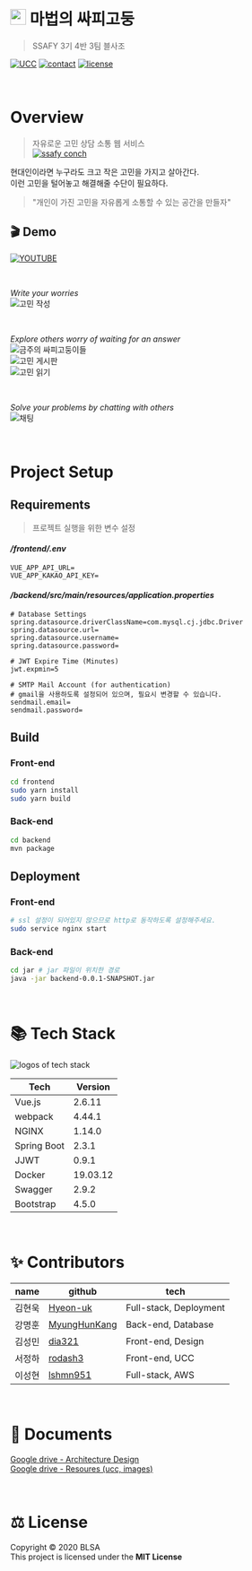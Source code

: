 # <img src="images/logo/conch.png" width="28"> 마법의 싸피고둥  
> SSAFY 3기 4반 3팀 블사조  

[![UCC](https://img.shields.io/badge/ucc-youtube-red)](https://www.youtube.com/watch?v=yQqSDPEUsyQ)
[![contact](https://img.shields.io/badge/contact-us-blue)](mailto:ssafy.conch@gmail.com)
[![license](https://img.shields.io/badge/license-MIT-green)](https://lab.ssafy.com/s03-webmobile1-sub3/s03p13a403/blob/master/LICENSE)

<br>

# Overview
> 자유로운 고민 상담 소통 웹 서비스  
> [![ssafy conch](https://drive.google.com/uc?id=1IXr3MyI9IYPse1iPQdtyqJ7bAj36jLb7)](http://i3a403.p.ssafy.io/)

<!-- [i3a403.p.ssafy.io](http://i3a403.p.ssafy.io/) -->

현대인이라면 누구라도 크고 작은 고민을 가지고 살아간다.  
이런 고민을 털어놓고 해결해줄 수단이 필요하다.  

> "개인이 가진 고민을 자유롭게 소통할 수 있는 공간을 만들자"

## 🎬 Demo
[![YOUTUBE](images/demo/youtube_image.png)](https://www.youtube.com/watch?v=yQqSDPEUsyQ)

<br>

*Write your worries*  
![고민 작성](images/demo/counsel_write.png)  

<br>

*Explore others worry of waiting for an answer*  
![금주의 싸피고둥이들](images/demo/this_week_worries.png)  
![고민 게시판](images/demo/counsel_list.png)  
![고민 읽기](images/demo/counsel_read.png)  

<br>

*Solve your problems by chatting with others*  
![채팅](images/demo/chat.png)  

<br>

# Project Setup
## Requirements
> 프로젝트 실행을 위한 변수 설정
#### ***/frontend/.env***
``` properties
VUE_APP_API_URL=
VUE_APP_KAKAO_API_KEY=
```

#### ***/backend/src/main/resources/application.properties***
``` properties
# Database Settings
spring.datasource.driverClassName=com.mysql.cj.jdbc.Driver
spring.datasource.url=
spring.datasource.username=
spring.datasource.password=

# JWT Expire Time (Minutes)
jwt.expmin=5

# SMTP Mail Account (for authentication)
# gmail을 사용하도록 설정되어 있으며, 필요시 변경할 수 있습니다.
sendmail.email=
sendmail.password=
```

## Build
### Front-end
``` sh
cd frontend
sudo yarn install
sudo yarn build
```

### Back-end
``` sh
cd backend
mvn package
```

## Deployment
### Front-end
``` sh
# ssl 설정이 되어있지 않으므로 http로 동작하도록 설정해주세요.
sudo service nginx start
```

### Back-end
``` sh
cd jar # jar 파일이 위치한 경로
java -jar backend-0.0.1-SNAPSHOT.jar
```

<br>

# 📚 Tech Stack
<img
alt="logos of tech stack"
src="images/logo/tech_stack_all.png">

|Tech   |Version|
|-------|-------|
|Vue.js |2.6.11 |
|webpack|4.44.1 |
|NGINX  |1.14.0 |
|Spring Boot|2.3.1|
|JJWT   |0.9.1  |
|Docker |19.03.12|
|Swagger|2.9.2  |
|Bootstrap|4.5.0  |

<br>

# ✨ Contributors
|name|github|tech|
|----|------|----|
|김현욱|[Hyeon-uk](https://github.com/tristan3716)|Full-stack, Deployment|
|강명훈|[MyungHunKang](https://github.com/MHKANG)|Back-end, Database|
|김성민|[dia321](https://github.com/dia321)|Front-end, Design|
|서정하|[rodash3](https://github.com/rodash3)|Front-end, UCC|
|이성현|[lshmn951](https://github.com/lshmn951)|Full-stack, AWS|

<br>

# 📄 Documents
<a href="https://drive.google.com/drive/u/0/folders/1RTENo2sIWKJZDlXICJTc1DmMOvgN5L6U"
    title="액세스 권한이 필요합니다.">
    Google drive - Architecture Design
</a>
<br>
<a href="https://drive.google.com/drive/u/0/folders/1tBk0jsdfG7nXcmbEDDHspX8_JKCYea03">
    Google drive - Resoures (ucc, images)
</a>

<br>

# ⚖️ License
Copyright © 2020 BLSA  
<i class="fa fa-balance-scale fa-fw"></i>This project is licensed under the **MIT License**